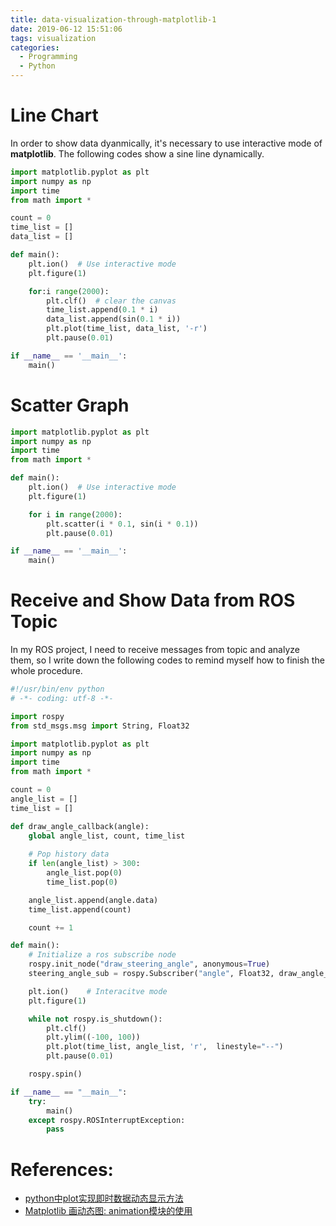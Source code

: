 ```yaml
---
title: data-visualization-through-matplotlib-1
date: 2019-06-12 15:51:06
tags: visualization
categories:
  - Programming
  - Python
---
```


# Line Chart

In order to show data dyanmically, it's necessary to use interactive mode of **matplotlib**. The following codes show a sine line dynamically.

```python
import matplotlib.pyplot as plt
import numpy as np
import time
from math import *

count = 0
time_list = []
data_list = []

def main():
    plt.ion()  # Use interactive mode
    plt.figure(1)

    for:i range(2000):
        plt.clf()  # clear the canvas
        time_list.append(0.1 * i)
        data_list.append(sin(0.1 * i))
        plt.plot(time_list, data_list, '-r')
        plt.pause(0.01)

if __name__ == '__main__':
    main()

```

# Scatter Graph

```python
import matplotlib.pyplot as plt
import numpy as np
import time
from math import *

def main():
    plt.ion()  # Use interactive mode
    plt.figure(1)

    for i in range(2000):
        plt.scatter(i * 0.1, sin(i * 0.1))
        plt.pause(0.01)

if __name__ == '__main__':
    main()

```

# Receive and Show Data from ROS Topic

In my ROS project, I need to receive messages from topic and analyze them, so I write down the following codes to remind myself how to finish the whole procedure.

```python
#!/usr/bin/env python
# -*- coding: utf-8 -*-

import rospy
from std_msgs.msg import String, Float32

import matplotlib.pyplot as plt
import numpy as np
import time
from math import *

count = 0
angle_list = []
time_list = []

def draw_angle_callback(angle):
    global angle_list, count, time_list
    
    # Pop history data
    if len(angle_list) > 300:
        angle_list.pop(0)
        time_list.pop(0)

    angle_list.append(angle.data)
    time_list.append(count)

    count += 1

def main():
    # Initialize a ros subscribe node
    rospy.init_node("draw_steering_angle", anonymous=True)
    steering_angle_sub = rospy.Subscriber("angle", Float32, draw_angle_callback)

    plt.ion()    # Interacitve mode
    plt.figure(1)

    while not rospy.is_shutdown():
        plt.clf()
        plt.ylim((-100, 100))
        plt.plot(time_list, angle_list, 'r',  linestyle="--")
        plt.pause(0.01)

    rospy.spin()

if __name__ == "__main__":
    try:
        main()
    except rospy.ROSInterruptException:
        pass
```

# References:
- [python中plot实现即时数据动态显示方法](https://blog.csdn.net/u013468614/article/details/58689735)
- [Matplotlib 画动态图: animation模块的使用](https://blog.csdn.net/u013180339/article/details/77002254)
